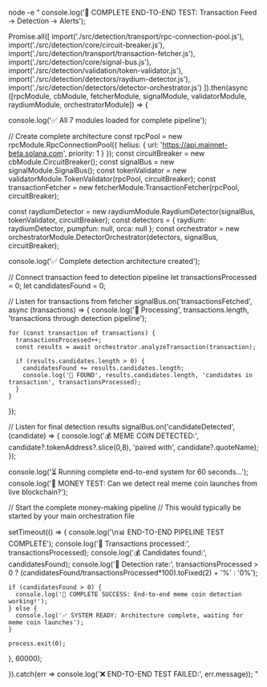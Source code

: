 node -e "
console.log('🎯 COMPLETE END-TO-END TEST: Transaction Feed → Detection → Alerts');

Promise.all([
  import('./src/detection/transport/rpc-connection-pool.js'),
  import('./src/detection/core/circuit-breaker.js'),
  import('./src/detection/transport/transaction-fetcher.js'),
  import('./src/detection/core/signal-bus.js'),
  import('./src/detection/validation/token-validator.js'),
  import('./src/detection/detectors/raydium-detector.js'),
  import('./src/detection/detectors/detector-orchestrator.js')
]).then(async ([rpcModule, cbModule, fetcherModule, signalModule, validatorModule, raydiumModule, orchestratorModule]) => {

  console.log('✅ All 7 modules loaded for complete pipeline');
  
  // Create complete architecture
  const rpcPool = new rpcModule.RpcConnectionPool({
    helius: { url: 'https://api.mainnet-beta.solana.com', priority: 1 }
  });
  const circuitBreaker = new cbModule.CircuitBreaker();
  const signalBus = new signalModule.SignalBus();
  const tokenValidator = new validatorModule.TokenValidator(rpcPool, circuitBreaker);
  const transactionFetcher = new fetcherModule.TransactionFetcher(rpcPool, circuitBreaker);
  
  const raydiumDetector = new raydiumModule.RaydiumDetector(signalBus, tokenValidator, circuitBreaker);
  const detectors = { raydium: raydiumDetector, pumpfun: null, orca: null };
  const orchestrator = new orchestratorModule.DetectorOrchestrator(detectors, signalBus, circuitBreaker);
  
  console.log('✅ Complete detection architecture created');
  
  // Connect transaction feed to detection pipeline
  let transactionsProcessed = 0;
  let candidatesFound = 0;
  
  // Listen for transactions from fetcher
  signalBus.on('transactionsFetched', async (transactions) => {
    console.log('📡 Processing', transactions.length, 'transactions through detection pipeline');
    
    for (const transaction of transactions) {
      transactionsProcessed++;
      const results = await orchestrator.analyzeTransaction(transaction);
      
      if (results.candidates.length > 0) {
        candidatesFound += results.candidates.length;
        console.log('🚀 FOUND', results.candidates.length, 'candidates in transaction', transactionsProcessed);
      }
    }
  });
  
  // Listen for final detection results
  signalBus.on('candidateDetected', (candidate) => {
    console.log('💰 MEME COIN DETECTED:', candidate?.tokenAddress?.slice(0,8), 'paired with', candidate?.quoteName);
  });
  
  console.log('⏳ Running complete end-to-end system for 60 seconds...');
  console.log('🎯 MONEY TEST: Can we detect real meme coin launches from live blockchain?');
  
  // Start the complete money-making pipeline
  // This would typically be started by your main orchestration file
  
  setTimeout(() => {
    console.log('\\n📊 END-TO-END PIPELINE TEST COMPLETE');
    console.log('📡 Transactions processed:', transactionsProcessed);
    console.log('💰 Candidates found:', candidatesFound);
    console.log('🎯 Detection rate:', transactionsProcessed > 0 ? (candidatesFound/transactionsProcessed*100).toFixed(2) + '%' : '0%');
    
    if (candidatesFound > 0) {
      console.log('🎉 COMPLETE SUCCESS: End-to-end meme coin detection working!');
    } else {
      console.log('✅ SYSTEM READY: Architecture complete, waiting for meme coin launches');
    }
    
    process.exit(0);
  }, 60000);

}).catch(err => console.log('❌ END-TO-END TEST FAILED:', err.message));
"